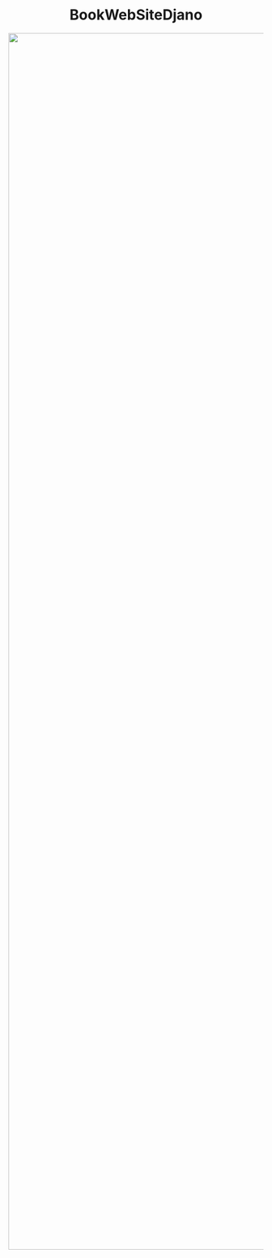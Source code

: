 <h1 align="center">BookWebSiteDjano</h1>

<p align="center">

</p>
<p align="center">
  <img width="2400" src="https://github.com/Programmingisfun11/BookWebSiteDjano/blob/main/PageImages/BooksPage.png" alt="Material Bread logo">
</p>
